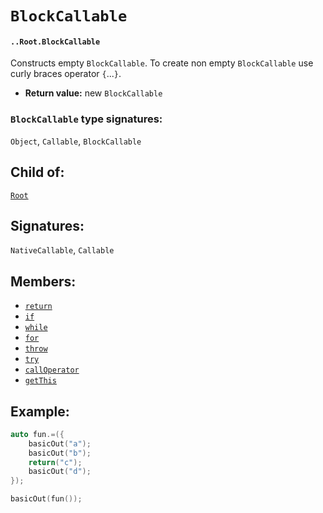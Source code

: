 # `BlockCallable`

#### `..Root.BlockCallable`

Constructs empty `BlockCallable`. To create non empty `BlockCallable` use curly braces operator `{`...`}`.

* **Return value:** new `BlockCallable`

### `BlockCallable` type signatures:

`Object`, `Callable`, `BlockCallable`

## Child of:

[`Root`](docs..Root.md)

## Signatures:

`NativeCallable`, `Callable`

## Members:

- [`return`](docs..Root.BlockCallable.return.md)
- [`if`](docs..Root.BlockCallable.if.md)
- [`while`](docs..Root.BlockCallable.while.md)
- [`for`](docs..Root.BlockCallable.for.md)
- [`throw`](docs..Root.BlockCallable.throw.md)
- [`try`](docs..Root.BlockCallable.try.md)
- [`callOperator`](docs..Root.BlockCallable.callOperator.md)
- [`getThis`](docs..Root.BlockCallable.getThis.md)

## Example:

```c
auto fun.=({
    basicOut("a");
    basicOut("b");
    return("c");
    basicOut("d");
});

basicOut(fun());
```